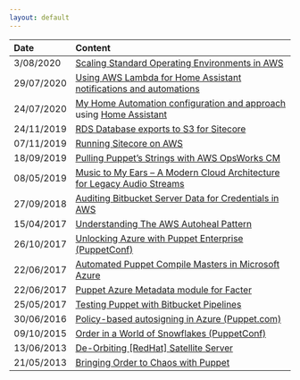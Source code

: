 ```yaml
---
layout: default
---
```



| Date        | Content            | 
|:-------------|:------------------|
| 3/08/2020    | [Scaling Standard Operating Environments in AWS](https://notes.keiran.io/posts/Scaling_SOEs_in_AWS/) |
| 29/07/2020   | [Using AWS Lambda for Home Assistant notifications and automations](https://notes.keiran.io/posts/Lambda_Home_Assistant_Notifications/) |
| 24/07/2020   | [My Home Automation configuration and approach](https://github.com/keirans/hass_config/) using [Home Assistant](https://www.home-assistant.io/) |
| 24/11/2019   | [RDS Database exports to S3 for Sitecore](https://notes.keiran.io/posts/RDS_Exports_to_S3_for_Sitecore/) |
| 07/11/2019   | [Running Sitecore on AWS](https://notes.keiran.io/posts/Running_Sitecore_on_AWS/) |
| 18/09/2019   | [Pulling Puppet’s Strings with AWS OpsWorks CM](https://www.sourcedgroup.com/blog/pulling-puppets-strings-with-aws-opsworks) |
| 08/05/2019   | [Music to My Ears – A Modern Cloud Architecture for Legacy Audio Streams](https://www.sourcedgroup.com/blog/music-to-my-ears-a-modern-cloud-architecture-for-legacy-audio-streams/) |
| 27/09/2018   | [Auditing Bitbucket Server Data for Credentials in AWS](https://www.sourcedgroup.com/blog/auditing-bitbucket-server-data-credentials-in-aws) |
| 15/04/2017   | [Understanding The AWS Autoheal Pattern](https://github.com/keirans/aws_autoheal) |
| 26/10/2017   | [Unlocking Azure with Puppet Enterprise (PuppetConf)](https://www.youtube.com/watch?v=tbWeYvOHvJE) | 
| 22/06/2017   | [Automated Puppet Compile Masters in Microsoft Azure](https://github.com/keirans/azure-puppet-compilemasters) | 
| 22/06/2017   | [Puppet Azure Metadata module for Facter](https://github.com/keirans/azuremetadata)
| 25/05/2017   | [Testing Puppet with Bitbucket Pipelines](https://www.slideshare.net/slideshow/embed_code/key/3Cc9FViIN2HHRm)
| 30/06/2016   | [Policy-based autosigning in Azure (Puppet.com)](https://puppet.com/blog/policy-based-autosigning-azure-cli-and-virtual-machine-tags) |
| 09/10/2015   | [Order in a World of Snowflakes (PuppetConf)](https://www.youtube.com/watch?v=d9T80hDDZNA) |
| 13/06/2013   | [De-Orbiting [RedHat] Satellite Server](http://goo.gl/0CAcy) |
| 21/05/2013   | [Bringing Order to Chaos with Puppet](https://www.slideshare.net/slideshow/embed_code/key/avj6vHPWMGOJH6)
